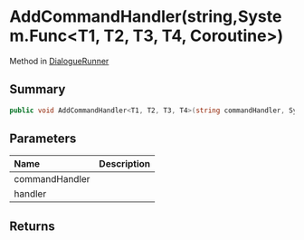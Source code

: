 # AddCommandHandler(string,System.Func<T1, T2, T3, T4, Coroutine>)

Method in [DialogueRunner](/api/csharp/yarn.unity.dialoguerunner.md)

## Summary



```csharp
public void AddCommandHandler<T1, T2, T3, T4>(string commandHandler, System.Func<T1, T2, T3, T4, Coroutine> handler)
```

## Parameters

|Name|Description|
|:---|:---|
|commandHandler||
|handler||

## Returns



